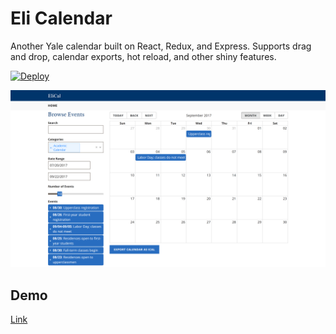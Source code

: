 # Eli Calendar
Another Yale calendar built on React, Redux, and Express. Supports drag and drop, calendar exports, hot reload, and other shiny features.

[![Deploy](https://www.herokucdn.com/deploy/button.svg)](https://heroku.com/deploy)

![Screenshot](./client/public/screenshot.png)

## Demo
[Link](https://mysterious-plains-69771.herokuapp.com/)
